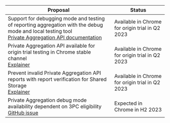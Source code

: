 <table class="with-heading-tint with-borders width-full">
  <thead>
    <tr>
      <th>Proposal</th>
      <th>Status</th>
    </tr>
  </thead>
  <tr>
    <td>Support for debugging mode and testing of reporting aggregation with the debug mode and local testing tool<br><a href="/docs/privacy-sandbox/private-aggregation/#enabledebugmode">Private Aggregation API documentation</a></td>
    <td>Available in Chrome for origin trial in Q2 2023</td>
  </tr>
  <tr>
    <td>Private Aggregation API available for origin trial testing in Chrome stable channel<br><a href="https://github.com/patcg-individual-drafts/private-aggregation-api">Explainer</a></td>
    <td>Available in Chrome for origin trial in Q2 2023</td>
  </tr>
  <tr>
    <td>Prevent invalid Private Aggregation API reports with report verification for Shared Storage<br><a href="https://github.com/patcg-individual-drafts/private-aggregation-api/blob/main/report_verification.md">Explainer</a></td>
    <td>Available in Chrome for origin trial in Q2 2023</td>
  </tr>
  <tr>
    <td>Private Aggregation debug mode availability dependent on 3PC eligibility<br><a href="https://github.com/patcg-individual-drafts/private-aggregation-api/issues/57">GitHub issue</a></td>
    <td>Expected in Chrome in H2 2023</td>
  </tr>
</table>
